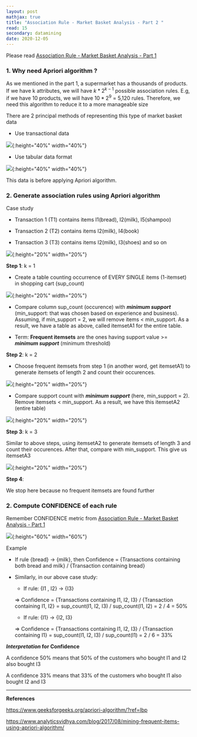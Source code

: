 ```yaml
---
layout: post
mathjax: true
title: "Association Rule - Market Basket Analysis - Part 2 "
read: 15
secondary: datamining
date: 2020-12-05
---
```

Please read [Association Rule - Market Basket Analysis - Part 1](https://lytranp.github.io/notes/Association-Rule)

### 1. Why need Apriori algorithm ?

As we mentioned in the part 1, a supermarket has a thousands of products. If we have k attributes, we will have $k*2^{k-1}$ possible association rules. E.g, if we have 10 products, we will have $10*2^9$ = 5,120 rules. Therefore, we need this algorithm to reduce it to a more manageable size

There are 2 principal methods of representing this type of market basket data

- Use transactional data

![](/sources/association-rule-2-1.png){:height="40%" width="40%"}

- Use tabular data format 

![](/sources/association-rule-2-2.png){:height="40%" width="40%"}

This data is before applying Apriori algorithm.

### 2. Generate association rules using Apriori algorithm

Case study 

+ Transaction 1 (T1) contains items I1(bread), I2(milk), I5(shampoo)
  
+ Transaction 2 (T2) contains items I2(milk), I4(book)
  
+ Transaction 3 (T3) contains items I2(milk), I3(shoes) and so on

![](association-rule-2-3.png){:height="20%" width="20%"}

**Step 1**: k = 1

- Create a table counting occurrence of EVERY SINGLE items (1-itemset) in shopping cart (sup_count)

![](/sources/association-rule-2-4.png){:height="20%" width="20%"}

- Compare column sup_count (occurence) with ***minimum support*** (min_support: that was chosen based on experience and business). Assuming, if min_support = 2, we will remove items < min_support. As a result, we have a table as above, called itemsetA1 for the entire table.  

- Term: **Frequent itemsets** are the ones having support value >= ***minimum support*** (minimum threshold)

**Step 2**: k = 2

- Choose frequent itemsets from step 1 (in another word, get itemsetA1) to generate itemsets of length 2 and count their occurences. 

![](/sources/association-rule-2-5.png){:height="20%" width="20%"}

- Compare support count with ***minimum support*** (here, min_support = 2). Remove itemsets < min_support. As a result, we have this itemsetA2 (entire table)

![](/sources/association-rule-2-6.png){:height="20%" width="20%"}

**Step 3**: k = 3

Similar to above steps, using itemsetA2 to generate itemsets of length 3 and count their occurences. After that, compare with min_support. This give us itemsetA3

![](/sources/association-rule-2-7.png){:height="20%" width="20%"}

**Step 4**:

We stop here because no frequent itemsets are found further

### 2. Compute CONFIDENCE of each rule

Remember CONFIDENCE metric from [Association Rule - Market Basket Analysis - Part 1](https://lytranp.github.io/notes/Association-Rule)

![](/sources/association-rule3.png){:height="60%" width="60%"}

Example

- If rule {bread} -> {milk}, then Confidence = {Transactions containing both bread and milk} / {Transaction containing bread}

- Similarly, in our above case study: 
  
  + If rule: {I1 , I2} -> {I3}
  
  => Confidence = {Transactions containing I1, I2, I3} / {Transaction containing I1, I2} = sup_count(I1, I2, I3) / sup_count(I1, I2) = 2 / 4 = 50%

  + If rule: {I1} -> {I2, I3}

  => Confidence = {Transactions containing I1, I2, I3} / {Transaction containing I1} = sup_count(I1, I2, I3) / sup_count(I1) = 2 / 6 = 33%

 ***Interpretation* for Confidence**

 A confidence 50% means that 50% of the customers who bought I1 and I2 also bought I3

 A confidence 33% means that 33% of the customers who bought I1 also bought I2 and I3

---------------------------------
**References**

https://www.geeksforgeeks.org/apriori-algorithm/?ref=lbp

https://www.analyticsvidhya.com/blog/2017/08/mining-frequent-items-using-apriori-algorithm/